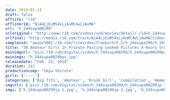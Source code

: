 ```yaml
---
date: 2019-01-13
draft: false
affsite: "r18"
afflinkr18: "NjA4LjEuMS4xLjAuMC4wLjAuMA"
url: "h_244supa00299"
urloriginal: "http://www.r18.com/videos/vod/movies/detail/-/id=h_244supa00299"
urlfinal: "http://media.r18.com/track/NjA4LjEuMS4xLjAuMC4wLjAuMA/videos/vod/movies/detail/-/id=h_244supa00299"
samplevid: "awspv3001.r18.com/litevideo/freepv/h/h_2/h_244supa299/h_244supa299_dmb_w.mp4"
title: "30 Amateur Girls In Private Posting Leaked Pictures 4 Hours Greatest Hits Collection"
mainimgurl: "pics.r18.com/digital/video/h_244supa00299/h_244supa00299ps.jpg"
mainimgs: "h_244supa00299ps.jpg"
releasedate: "Feb. 23, 2018"
duration: 241
productioncomp: "Skyu Shiroto"
girls: ['----']
categories: ['Big Tits', 'Amateur', 'Drunk Girl', 'Compilation', 'Homemade', 'Over 4 Hours', 'Hi-Def']
imgurls: ['pics.r18.com/digital/video/h_244supa00299/h_244supa00299jp-1.jpg', 'pics.r18.com/digital/video/h_244supa00299/h_244supa00299jp-2.jpg', 'pics.r18.com/digital/video/h_244supa00299/h_244supa00299jp-3.jpg', 'pics.r18.com/digital/video/h_244supa00299/h_244supa00299jp-4.jpg', 'pics.r18.com/digital/video/h_244supa00299/h_244supa00299jp-5.jpg', 'pics.r18.com/digital/video/h_244supa00299/h_244supa00299jp-6.jpg', 'pics.r18.com/digital/video/h_244supa00299/h_244supa00299jp-7.jpg', 'pics.r18.com/digital/video/h_244supa00299/h_244supa00299jp-8.jpg', 'pics.r18.com/digital/video/h_244supa00299/h_244supa00299jp-9.jpg', 'pics.r18.com/digital/video/h_244supa00299/h_244supa00299jp-10.jpg', 'pics.r18.com/digital/video/h_244supa00299/h_244supa00299jp-11.jpg', 'pics.r18.com/digital/video/h_244supa00299/h_244supa00299jp-12.jpg', 'pics.r18.com/digital/video/h_244supa00299/h_244supa00299jp-13.jpg', 'pics.r18.com/digital/video/h_244supa00299/h_244supa00299jp-14.jpg', 'pics.r18.com/digital/video/h_244supa00299/h_244supa00299jp-15.jpg', 'pics.r18.com/digital/video/h_244supa00299/h_244supa00299jp-16.jpg', 'pics.r18.com/digital/video/h_244supa00299/h_244supa00299jp-17.jpg', 'pics.r18.com/digital/video/h_244supa00299/h_244supa00299jp-18.jpg', 'pics.r18.com/digital/video/h_244supa00299/h_244supa00299jp-19.jpg', 'pics.r18.com/digital/video/h_244supa00299/h_244supa00299jp-20.jpg']
imgs: ['h_244supa00299jp-1.jpg', 'h_244supa00299jp-2.jpg', 'h_244supa00299jp-3.jpg', 'h_244supa00299jp-4.jpg', 'h_244supa00299jp-5.jpg', 'h_244supa00299jp-6.jpg', 'h_244supa00299jp-7.jpg', 'h_244supa00299jp-8.jpg', 'h_244supa00299jp-9.jpg', 'h_244supa00299jp-10.jpg', 'h_244supa00299jp-11.jpg', 'h_244supa00299jp-12.jpg', 'h_244supa00299jp-13.jpg', 'h_244supa00299jp-14.jpg', 'h_244supa00299jp-15.jpg', 'h_244supa00299jp-16.jpg', 'h_244supa00299jp-17.jpg', 'h_244supa00299jp-18.jpg', 'h_244supa00299jp-19.jpg', 'h_244supa00299jp-20.jpg']
---
```

